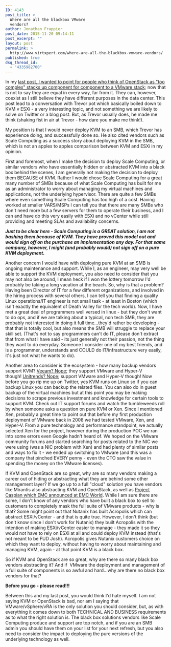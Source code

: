 ```yaml
---
ID: 4143
post_title: >
  Where are all the blackbox VMware
  vendors?
author: Jonathan Frappier
post_date: 2015-11-20 09:14:11
post_excerpt: ""
layout: post
permalink: >
  http://www.virtxpert.com/where-are-all-the-blackbox-vmware-vendors/
published: true
dsq_thread_id:
  - "4335982700"
---
```

In my <a href="http://www.virtxpert.com/openstack-is-tck-with-vmware/">last post, I wanted to point for people who think of OpenStack as "too complex" stacks up component for component to a VMware stack</a>; now that is not to say they are equal in every way, far from it. They can, however, coexist as I still believe they have different purposes in the data center. This post lead to a conversation with Trevor pot which basically boiled down to KVM v ESXi - a very interesting topic, and not something we are likely to solve on Twitter or a blog post. But, as Trevor usually does, he made me think (shaking fist in air at Trevor - how dare you make me think!).

My position is that I would never deploy KVM to an SMB, which Trevor has experience doing, and successfully done so. He also cited vendors such as Scale Computing as a success story about deploying KVM in the SMB, which is not an apples to apples comparison between KVM and ESXi in my opinion.

First and foremost, when I make the decision to deploy Scale Computing, or similar vendors who have essentially hidden or abstracted KVM into a black box behind the scenes, I am generally not making the decision to deploy them BECAUSE of KVM. Rather I would chose Scale Computing for a great many number of SMBs because of what Scale Computing has built for me as an administrator to worry about managing my virtual machines and applications, not the underlying hypervisor. There are quite a few SMBs where even something Scale Computing has too high of a cost. Having worked at smaller VARS/MSPs I can tell you that there are many SMBs who don't need more but a few servers for them to operate their business, and I can and have do this very easily with ESXi and no vCenter while still providing and meeting SLAs and availability concerns.

<em><strong>Just to be clear here - Scale Computing is a GREAT solution, I am not bashing them because of KVM. They have proved this model out and would sign off on the purchase an implementation any day. For that same company, however, I might (and probably would) not sign off on a pure KVM deployment.</strong></em>

Another concern I would have with deploying pure KVM at an SMB is ongoing maintenance and support. While I, as an engineer, may very well be able to support the KVM deployment, you also need to consider that you may not also be around, I mean heck if I won the lottery tomorrow I'd probably be taking a long vacation at the beach. So, why is that a problem? Having been Director of IT for a few different organizations, and involved in the hiring process with several others, I can tell you that finding a quality Linux operations/IT engineer is not small task - at least in Boston (which isn't exactly the equivalent of Death Valley for the tech world). Now, I have met a great deal of programmers well versed in linux - but they don't want to do ops, and if we are talking about a typical, non tech SMB, they are probably not interested in doing it full time...they'd rather be developing - that that is totally cool, but also means the SMB will struggle to replace your skill set. (That's not to say programmers can't do IT, please don't extract that from what I have said - its just generally not their passion, not the thing they want to do everyday. Someone I consider one of my best friends, and is a programmer, understands and COULD do IT/infrastructure very easily, it's just not what he wants to do).

Another area to consider is the ecosystem - how many backup vendors support KVM? <a href="http://veeampdf.s3.amazonaws.com/release_notes/veeam_backup_8_0_release_notes.pdf?AWSAccessKeyId=AKIAJI4MX44AEVG3NBLA&amp;Expires=1448031768&amp;Signature=vSFhW5bb%2FqMkMS131xa8jKFV%2F4Y%3D" target="_blank">Veeam? Nope</a>; they support VMware and Hyper-V though! <a href="http://support.unitrends.com/ikm/questions.php?questionid=985" target="_blank">Unitrends? Nope</a>; support VMware and Hyper-V though! Now before you go rip me up on Twitter, yes KVM runs on Linux so if you can backup Linux you can backup the related files. You can also do in guest backup of the virtual machines but at this point you may be making decisions to scrape previous investment and knowledge for certain tools to support KVM. Check out IT support forums and watch the tumbleweeds roll by when someone asks a question on pure KVM or Xen. Since I mentioned Xen, probably a great time to point out that before my first production deployment of VMware back in 2008 we had tested VMware, Xen, and Hyper-V. From a pure technology and performance standpoint, we actually selected Xen for the project, however during the production POC we ran into some errors even Google hadn't heard of. We hoped on the VMware community forums and started searching for posts related to the NIC we were using (was a NIC problem with Xen) and had plenty of similar posts and ways to fix it - we ended up switching to VMware (and this was a company that pinched EVERY penny - even the CTO saw the value in spending the money on the VMware licenses).

If KVM and OpenStack are so great, why are so many vendors making a career out of hiding or abstracting what they are behind some other management layer? If we go up to a full "cloud" solution you have vendors like Mirantis also abstracting KVM and OpenStack, as well as <a href="http://virtualgeek.typepad.com/virtual_geek/2015/05/emc-world-day-3-project-caspian.html" target="_blank">Project Caspian which EMC announced at EMC World</a>. While I am sure there are some, I don't know of any vendors who have built a black box to sell to customers to completely mask the full suite of VMware products - why is that? Some might point out that Nutanix has built Acropolis which can abstract ESXi/vCenter - and that is quite true. However, I don't think (but don't know since I don't work for Nutanix) they built Acropolis with the intention of making ESXi/vCenter easier to manage - they made it so they would not have to rely on ESXi at all and could deploy KVM instead (that's not meant to be FUD Josh). Acropolis gives Nutanix customers choice on which they want to deploy, without having to worry about maintaining and managing KVM, again - at that point KVM is a black box.

So if KVM and OpenStack are so great, why are there so many black box vendors abstracting it? And if  VMware the deployment and management of a full suite of components is so awful and hard...why are there no black box vendors for that?

<strong>Before you go - please read!!!</strong>

Between this and my last post, you would think I'd hate myself. I am not saying KVM or OpenStack is bad, nor am I saying that VMware/vSphere/vRA is the only solution you should consider, but, as with everything it comes down to both TECHNICAL AND BUSINESS requirements as to what the right solution is. The black box solutions vendors like Scale Computing produce and support are top notch, and if you are an SMB admin you should have them on your list for your next refresh, but you also need to consider the impact to deploying the pure versions of the underlying technology as well.